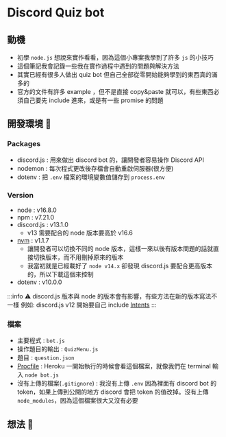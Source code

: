 
# Discord Quiz bot

## 動機
* 初學 `node.js` 想說來實作看看，因為這個小專案我學到了許多 `js` 的小技巧
* 這個筆記我會記錄一些我在實作過程中遇到的問題與解決方法
* 其實已經有很多人做出 quiz bot 但自己全部從零開始能夠學到的東西真的滿多的
* 官方的文件有許多 example ，但不是直接 copy&paste 就可以，有些東西必須自己要先
include 進來，或是有一些 promise 的問題

## 開發環境 🔧
### Packages
* discord.js : 用來做出 discord bot 的，讓開發者容易操作 Discord API 
* nodemon : 每次程式更改後存檔會自動重啟伺服器(很方便)
* dotenv : 把 `.env` 檔案的環境變數值儲存到 `process.env`
### Version
* node : v16.8.0
* npm : v7.21.0
* discord.js : v13.1.0 
    * v13 需要配合的 node 版本要高於 v16.6
* [nvm](https://stackoverflow.com/questions/8191459/how-do-i-update-node-js) : v1.1.7 
    * 讓開發者可以切換不同的 node 版本，這樣一來以後有版本問題的話就直接切換版本，而不用刪掉原來的版本
    * 我當初就是已經載好了 `node v14.x` 卻發現 discord.js 要配合更高版本的，所以下載這個來控制
* dotenv : v10.0.0

:::info
:warning: discord.js 版本與 node 的版本會有影響，有些方法在新的版本寫法不一樣
例如: discord.js v12 開始要自己 include [Intents](https://discordjs.guide/popular-topics/intents.html#privileged-intents)
:::

### 檔案
* 主要程式 : `bot.js`
* 操作題目的輸出 : `QuizMenu.js`
* 題目 : `question.json`
* [Procfile](https://devcenter.heroku.com/articles/procfile) : Heroku 一開始執行的時候會看這個檔案，就像我們在 terminal 輸入 `node bot.js`
* 沒有上傳的檔案(`.gitignore`) :  我沒有上傳 `.env` 因為裡面有 discord bot 的 token，如果上傳到公開的地方 discord 會把 token 的值改掉。沒有上傳 `node_modules`，因為這個檔案很大又沒有必要 

## 想法 💭